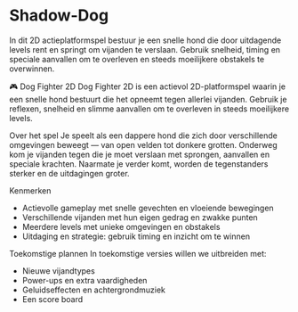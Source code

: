 # Shadow-Dog
In dit 2D actieplatformspel bestuur je een snelle hond die door uitdagende levels rent en springt om vijanden te verslaan. Gebruik snelheid, timing en speciale aanvallen om te overleven en steeds moeilijkere obstakels te overwinnen.

🎮 Dog Fighter 2D
Dog Fighter 2D is een actievol 2D-platformspel waarin je een snelle hond bestuurt die het opneemt tegen allerlei vijanden. Gebruik je reflexen, snelheid en slimme aanvallen om te overleven in steeds moeilijkere levels.

Over het spel
Je speelt als een dappere hond die zich door verschillende omgevingen beweegt — van open velden tot donkere grotten. Onderweg kom je vijanden tegen die je moet verslaan met sprongen, aanvallen en speciale krachten. Naarmate je verder komt, worden de tegenstanders sterker en de uitdagingen groter.

Kenmerken
- Actievolle gameplay met snelle gevechten en vloeiende bewegingen
- Verschillende vijanden met hun eigen gedrag en zwakke punten
- Meerdere levels met unieke omgevingen en obstakels
- Uitdaging en strategie: gebruik timing en inzicht om te winnen

Toekomstige plannen
In toekomstige versies willen we uitbreiden met:
- Nieuwe vijandtypes
- Power-ups en extra vaardigheden
- Geluidseffecten en achtergrondmuziek
- Een score board
